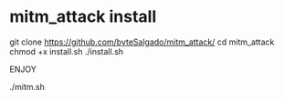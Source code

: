 # mitm_attack install

git clone https://github.com/byteSalgado/mitm_attack/
cd mitm_attack
chmod +x install.sh
./install.sh

ENJOY

./mitm.sh
